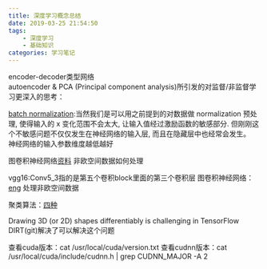 ```yaml
---
title: 深度学习概念总结
date: 2019-03-25 21:54:50
tags:
    - 深度学习
    - 基础知识
categories: 学习笔记
---
```


encoder-decoder类型网络  
autoencoder & PCA (Principal component analysis)所引发的对监督/非监督学习更深入的思考：  

[batch normalization](https://morvanzhou.github.io/tutorials/machine-learning/torch/5-04-A-batch-normalization/):当然我们是可以用之前提到的对数据做 normalization 预处理, 使得输入的 x 变化范围不会太大, 让输入值经过激励函数的敏感部分. 但刚刚这个不敏感问题不仅仅发生在神经网络的输入层, 而且在隐藏层中也经常会发生。  
神经网络的输入参数维度越低越好

图卷积神经网络[资料](http://tkipf.github.io/graph-convolutional-networks/)
非欧空间数据如何处理

vgg16:Conv5_3指的是第五个卷积block里面的第三个卷积层
图卷积神经网络：[eng](http://tkipf.github.io/graph-convolutional-networks/)
处理非欧空间数据

聚类算法：[四种](https://blog.csdn.net/u011511601/article/details/81951939)

Drawing 3D (or 2D) shapes differentiably is challenging in TensorFlow
DIRT(git)解决了可以解决这个问题


查看cuda版本：cat /usr/local/cuda/version.txt
查看cudnn版本：cat /usr/local/cuda/include/cudnn.h | grep CUDNN_MAJOR -A 2